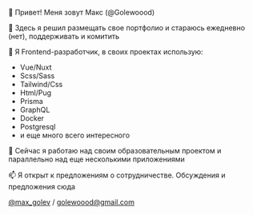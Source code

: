 👋 Привет! Меня зовут Макс (@Golewoood)

👀 Здесь я решил размещать свое портфолио и стараюсь ежедневно (нет), поддерживать и комитить

🌱 Я Frontend-разработчик, в своих проектах использую:

 * Vue/Nuxt
 * Scss/Sass
 * Tailwind/Css
 * Html/Pug
 * Prisma
 * GraphQL
 * Docker
 * Postgresql
 * и еще много всего интересного
   
💞️ Сейчас я работаю над своим образовательным проектом и параллельно над еще несколькими приложениями

📫 Я открыт к предложениям о сотрудничестве. Обсуждения и предложения сюда 

[@max_golev](https://t.me/max_golev) / golewoood@gmail.com

<!---
Golewoood/Golewoood is a ✨ special ✨ repository because its `README.md` (this file) appears on your GitHub profile.
You can click the Preview link to take a look at your changes.
--->
